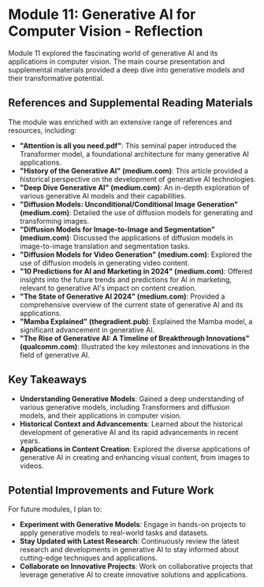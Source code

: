 # Module 11: Generative AI for Computer Vision - Reflection

Module 11 explored the fascinating world of generative AI and its applications in computer vision. The main course presentation and supplemental materials provided a deep dive into generative models and their transformative potential.

## References and Supplemental Reading Materials
The module was enriched with an extensive range of references and resources, including:
- **"Attention is all you need.pdf"**: This seminal paper introduced the Transformer model, a foundational architecture for many generative AI applications.
- **"History of the Generative AI" (medium.com)**: This article provided a historical perspective on the development of generative AI technologies.
- **"Deep Dive Generative AI" (medium.com)**: An in-depth exploration of various generative AI models and their capabilities.
- **"Diffusion Models: Unconditional/Conditional Image Generation" (medium.com)**: Detailed the use of diffusion models for generating and transforming images.
- **"Diffusion Models for Image-to-Image and Segmentation" (medium.com)**: Discussed the applications of diffusion models in image-to-image translation and segmentation tasks.
- **"Diffusion Models for Video Generation" (medium.com)**: Explored the use of diffusion models in generating video content.
- **"10 Predictions for AI and Marketing in 2024" (medium.com)**: Offered insights into the future trends and predictions for AI in marketing, relevant to generative AI's impact on content creation.
- **"The State of Generative AI 2024" (medium.com)**: Provided a comprehensive overview of the current state of generative AI and its applications.
- **"Mamba Explained" (thegradient.pub)**: Explained the Mamba model, a significant advancement in generative AI.
- **"The Rise of Generative AI: A Timeline of Breakthrough Innovations" (qualcomm.com)**: Illustrated the key milestones and innovations in the field of generative AI.

## Key Takeaways

- **Understanding Generative Models**: Gained a deep understanding of various generative models, including Transformers and diffusion models, and their applications in computer vision.
- **Historical Context and Advancements**: Learned about the historical development of generative AI and its rapid advancements in recent years.
- **Applications in Content Creation**: Explored the diverse applications of generative AI in creating and enhancing visual content, from images to videos.

## Potential Improvements and Future Work

For future modules, I plan to:

- **Experiment with Generative Models**: Engage in hands-on projects to apply generative models to real-world tasks and datasets.
- **Stay Updated with Latest Research**: Continuously review the latest research and developments in generative AI to stay informed about cutting-edge techniques and applications.
- **Collaborate on Innovative Projects**: Work on collaborative projects that leverage generative AI to create innovative solutions and applications.

